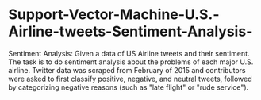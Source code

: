 # Support-Vector-Machine-U.S.-Airline-tweets-Sentiment-Analysis-
Sentiment Analysis: Given a data of US Airline tweets and their sentiment. The task is to do sentiment analysis about the problems of each major U.S. airline. Twitter data was scraped from February of 2015 and contributors were asked to first classify positive, negative, and neutral tweets, followed by categorizing negative reasons (such as "late flight" or "rude service").
